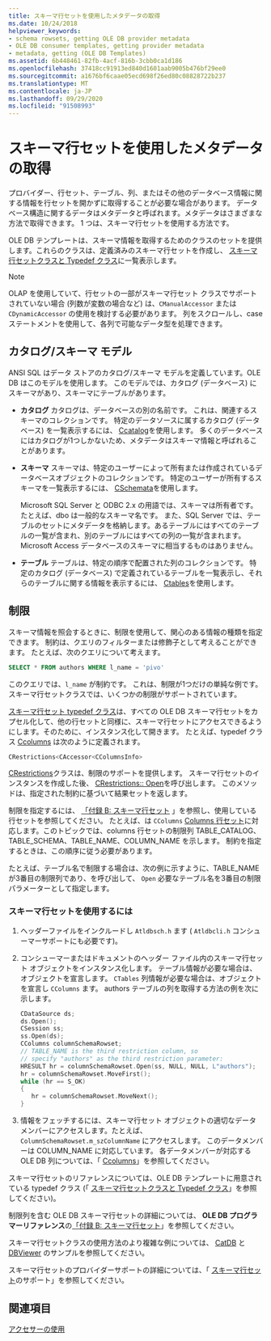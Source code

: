 ```yaml
---
title: スキーマ行セットを使用したメタデータの取得
ms.date: 10/24/2018
helpviewer_keywords:
- schema rowsets, getting OLE DB provider metadata
- OLE DB consumer templates, getting provider metadata
- metadata, getting (OLE DB Templates)
ms.assetid: 6b448461-82fb-4acf-816b-3cbb0ca1d186
ms.openlocfilehash: 37418cc91913ed840d1601aab9005b476bf29ee0
ms.sourcegitcommit: a1676bf6caae05ecd698f26ed80c08828722b237
ms.translationtype: MT
ms.contentlocale: ja-JP
ms.lasthandoff: 09/29/2020
ms.locfileid: "91508993"
---
```

# <a name="obtaining-metadata-with-schema-rowsets"></a>スキーマ行セットを使用したメタデータの取得

プロバイダー、行セット、テーブル、列、またはその他のデータベース情報に関する情報を行セットを開かずに取得することが必要な場合があります。 データベース構造に関するデータはメタデータと呼ばれます。メタデータはさまざまな方法で取得できます。 1 つは、スキーマ行セットを使用する方法です。

OLE DB テンプレートは、スキーマ情報を取得するためのクラスのセットを提供します。これらのクラスは、定義済みのスキーマ行セットを作成し、 [スキーマ行セットクラスと Typedef クラス](../../data/oledb/schema-rowset-classes-and-typedef-classes.md)に一覧表示します。

> [!NOTE]
> OLAP を使用していて、行セットの一部がスキーマ行セット クラスでサポートされていない場合 (列数が変数の場合など) は、`CManualAccessor` または `CDynamicAccessor` の使用を検討する必要があります。 列をスクロールし、case ステートメントを使用して、各列で可能なデータ型を処理できます。

## <a name="catalogschema-model"></a>カタログ/スキーマ モデル

ANSI SQL はデータ ストアのカタログ/スキーマ モデルを定義しています。OLE DB はこのモデルを使用します。 このモデルでは、カタログ (データベース) にスキーマがあり、スキーマにテーブルがあります。

- **カタログ** カタログは、データベースの別の名前です。 これは、関連するスキーマのコレクションです。 特定のデータソースに属するカタログ (データベース) を一覧表示するには、 [Ccatalog](./schema-rowset-classes-and-typedef-classes.md#catalog)を使用します。 多くのデータベースにはカタログが1つしかないため、メタデータはスキーマ情報と呼ばれることがあります。

- **スキーマ** スキーマは、特定のユーザーによって所有または作成されているデータベースオブジェクトのコレクションです。 特定のユーザーが所有するスキーマを一覧表示するには、 [CSchemata](./schema-rowset-classes-and-typedef-classes.md#schemata)を使用します。

   Microsoft SQL Server と ODBC 2.x の用語では、スキーマは所有者です。たとえば、dbo は一般的なスキーマ名です。 また、SQL Server では、テーブルのセットにメタデータを格納します。あるテーブルにはすべてのテーブルの一覧が含まれ、別のテーブルにはすべての列の一覧が含まれます。 Microsoft Access データベースのスキーマに相当するものはありません。

- **テーブル** テーブルは、特定の順序で配置された列のコレクションです。 特定のカタログ (データベース) で定義されているテーブルを一覧表示し、それらのテーブルに関する情報を表示するには、 [Ctables](./schema-rowset-classes-and-typedef-classes.md#table)を使用します。

## <a name="restrictions"></a>制限

スキーマ情報を照会するときに、制限を使用して、関心のある情報の種類を指定できます。 制約は、クエリのフィルターまたは修飾子として考えることができます。 たとえば、次のクエリについて考えます。

```sql
SELECT * FROM authors WHERE l_name = 'pivo'
```

このクエリでは、`l_name` が制約です。 これは、制限が1つだけの単純な例です。スキーマ行セットクラスでは、いくつかの制限がサポートされています。

[スキーマ行セット typedef クラス](../../data/oledb/schema-rowset-classes-and-typedef-classes.md)は、すべての OLE DB スキーマ行セットをカプセル化して、他の行セットと同様に、スキーマ行セットにアクセスできるようにします。そのために、インスタンス化して開きます。 たとえば、typedef クラス [Ccolumns](./schema-rowset-classes-and-typedef-classes.md#columns) は次のように定義されます。

```cpp
CRestrictions<CAccessor<CColumnsInfo>
```

[CRestrictions](../../data/oledb/crestrictions-class.md)クラスは、制限のサポートを提供します。 スキーマ行セットのインスタンスを作成した後、 [CRestrictions:: Open](./crestrictions-class.md#open)を呼び出します。 このメソッドは、指定された制約に基づいて結果セットを返します。

制限を指定するには、 [「付録 B: スキーマ行セット](/previous-versions/windows/desktop/ms712921(v=vs.85)) 」を参照し、使用している行セットを参照してください。 たとえば、は `CColumns` [Columns 行セット](/previous-versions/windows/desktop/ms723052(v=vs.85))に対応します。このトピックでは、columns 行セットの制限列 TABLE_CATALOG、TABLE_SCHEMA、TABLE_NAME、COLUMN_NAME を示します。 制約を指定するときは、この順序に従う必要があります。

たとえば、テーブル名で制限する場合は、次の例に示すように、TABLE_NAME が3番目の制限列であり、を呼び出して、 `Open` 必要なテーブル名を3番目の制限パラメーターとして指定します。

### <a name="to-use-schema-rowsets"></a>スキーマ行セットを使用するには

1. ヘッダーファイルをインクルードし `Atldbsch.h` ます ( `Atldbcli.h` コンシューマーサポートにも必要です)。

1. コンシューマーまたはドキュメントのヘッダー ファイル内のスキーマ行セット オブジェクトをインスタンス化します。 テーブル情報が必要な場合は、オブジェクトを宣言します。 `CTables` 列情報が必要な場合は、オブジェクトを宣言し `CColumns` ます。 authors テーブルの列を取得する方法の例を次に示します。

    ```cpp
    CDataSource ds;
    ds.Open();
    CSession ss;
    ss.Open(ds);
    CColumns columnSchemaRowset;
    // TABLE_NAME is the third restriction column, so
    // specify "authors" as the third restriction parameter:
    HRESULT hr = columnSchemaRowset.Open(ss, NULL, NULL, L"authors");
    hr = columnSchemaRowset.MoveFirst();
    while (hr == S_OK)
    {
       hr = columnSchemaRowset.MoveNext();
    }
    ```

1. 情報をフェッチするには、スキーマ行セット オブジェクトの適切なデータ メンバーにアクセスします。たとえば、`ColumnSchemaRowset.m_szColumnName` にアクセスします。 このデータメンバーは COLUMN_NAME に対応しています。 各データメンバーが対応する OLE DB 列については、「 [Ccolumns](./schema-rowset-classes-and-typedef-classes.md#columns)」を参照してください。

スキーマ行セットのリファレンスについては、OLE DB テンプレートに用意されている typedef クラス (「 [スキーマ行セットクラスと Typedef クラス](../../data/oledb/schema-rowset-classes-and-typedef-classes.md)」を参照してください)。

制限列を含む OLE DB スキーマ行セットの詳細については、 **OLE DB プログラマーリファレンス**の[「付録 B: スキーマ行セット](/previous-versions/windows/desktop/ms712921(v=vs.85))」を参照してください。

スキーマ行セットクラスの使用方法のより複雑な例については、 [CatDB](https://github.com/Microsoft/VCSamples/tree/master/VC2010Samples/ATL/OLEDB/Consumer) と [DBViewer](https://github.com/Microsoft/VCSamples/tree/master/VC2010Samples/ATL/OLEDB/Consumer) のサンプルを参照してください。

スキーマ行セットのプロバイダーサポートの詳細については、「 [スキーマ行セット](../../data/oledb/supporting-schema-rowsets.md)のサポート」を参照してください。

## <a name="see-also"></a>関連項目

[アクセサーの使用](../../data/oledb/using-accessors.md)

